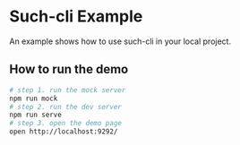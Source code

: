 # Such-cli Example

An example shows how to use such-cli in your local project.

## How to run the demo

```bash
# step 1. run the mock server
npm run mock
# step 2. run the dev server
npm run serve
# step 3. open the demo page
open http://localhost:9292/
```